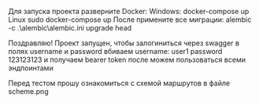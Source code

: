 Для запуска проекта разверните Docker:
Windows:
docker-compose up
Linux
sudo docker-compose up
После примените все миграции:
alembic -c .\alembic\alembic.ini upgrade head

Поздравляю!
Проект запущен, чтобы залогиниться через swagger в полях username и password вбиваем 
username: user1
password 123123123 
и получаем bearer token после можем пользоваться всеми эндпоинтами

Перед тестом прошу ознакомиться с схемой маршрутов в файле scheme.png